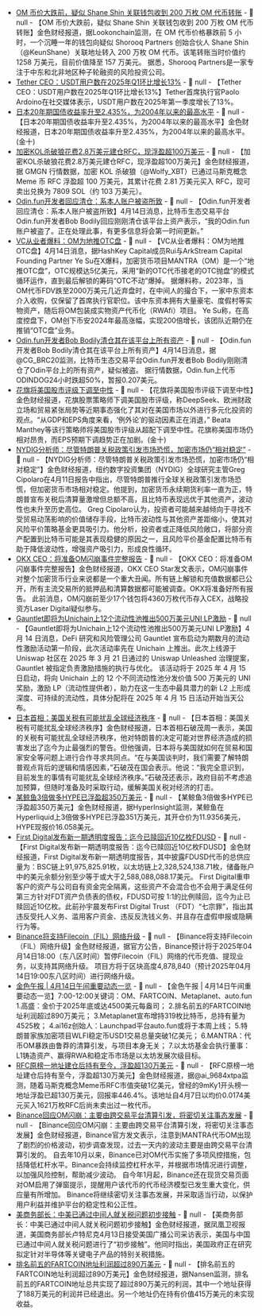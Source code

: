 - [OM 币价大跌前，疑似 Shane Shin 关联钱包收到 200 万枚 OM 代币转账](https://x.com/lookonchain/status/1911665984060215439) - 📰 null - 【OM 币价大跌前，疑似 Shane Shin 关联钱包收到 200 万枚 OM 代币转账】金色财经报道，据Lookonchain监测，在 OM 代币价格暴跌前 5 小时，一个沉睡一年的钱包向疑似 Shorooq Partners 创始合伙人 Shane Shin（@KeunShane）关联地址转入 200 万枚 OM 代币。该笔转账当时价值约 1258 万美元，目前价值降至 157 万美元。 
据悉，Shorooq Partners是一家专注于中东和北非地区种子轮融资的风险投资公司。
- [Tether CEO：USDT用户数在2025年Q1环比增长13%](https://x.com/paoloardoino/status/1911664873102016517) - 📰 null - 【Tether CEO：USDT用户数在2025年Q1环比增长13%】Tether首席执行官Paolo Ardoino在社交媒体表示，USDT用户数在2025年第一季度增长了13%。
- [日本20年期国债收益率升至2.435%，为2004年以来的最高水平]() - 📰 null - 【日本20年期国债收益率升至2.435%，为2004年以来的最高水平】金色财经报道，日本20年期国债收益率升至2.435%，为2004年以来的最高水平。(金十)
- [加密KOL杀破狼花费2.8万美元建仓RFC，现浮盈超100万美元](https://x.com/wolfy_xbt/status/1911453308012962033?s=46&t=bclZKQ7YgvK0H7eLDWG68Q) - 📰 null - 【加密KOL杀破狼花费2.8万美元建仓RFC，现浮盈超100万美元】金色财经报道，据 GMGN 行情数据，加密 KOL 杀破狼（@Wolfy_XBT）已通过马斯克概念 Meme 币 RFC 浮盈超 100 万美元，其累计花费 2.81 万美元买入 RFC，现可卖出兑换为 7809 SOL（约 103 万美元）。
- [Odin.fun开发者回应清仓：系本人账户被盗所致](https://x.com/BobBodily/status/1911659019871404075) - 📰 null - 【Odin.fun开发者回应清仓：系本人账户被盗所致】4月14日消息，比特币生态交易平台Odin.fun开发者Bob Bodily回应刚刚清仓该平台上资产表示，“我的Odin.fun账户被盗了。正在处理此事，有更多信息将会第一时间更新。”
- [VC从业者爆料：OM为地推OTC盘]() - 📰 null - 【VC从业者爆料：OM为地推OTC盘】4月14日消息，据HashKey Capital成员Rui与ArkStream Capital Founding Partner Ye Su在X爆料，加密货币项目MANTRA（OM）是一个“地推OTC盘”，OTC规模达5亿美元，采用“新的OTC代币接老的OTC抛盘”的模式循环运作，直到最后解锁的筹码“OTC不动”爆掉。 
据爆料称，2023年，当OM代币FDV跌至2000万美元几近弃盘时，在中间人的撮合下，一家中东资本介入收购，仅保留了首席执行官职位。该中东资本拥有大量豪宅、度假村等实物资产，随后将OM包装成实物资产代币化（RWAfi）项目。 
Ye Su称，在高度控盘下，OM创下币安2024年最高涨幅，实现200倍增长，该团队近期仍在推销“OTC盘”业务。
- [Odin.fun开发者Bob Bodily清仓其在该平台上所有资产](https://x.com/CG_BRC20/status/1911656016179060797) - 📰 null - 【Odin.fun开发者Bob Bodily清仓其在该平台上所有资产】4月14日消息，据@CG_BRC20监测，比特币生态交易平台Odin.fun开发者Bob Bodily刚刚清仓了Odin平台上的所有资产，疑似被盗。 
据行情数据，Odin.fun上代币ODINDOG24小时跌超50%，暂报0.207美元。
- [花旗将美国股市评级下调至中性]() - 📰 null - 【花旗将美国股市评级下调至中性】金色财经报道，花旗股票策略师下调美国股市评级，称DeepSeek、欧洲财政立场和贸易紧张局势等近期事态强化了其对在美国市场以外进行多元化投资的观点。“从GDP和EPS角度来看，‘例外论’的驱动因素正在消退，” Beata Manthey等该行策略师将美国股市评级从超配下调至中性。花旗称美国市场仍相对昂贵，而EPS预期下调趋势正在加剧。(金十)
- [NYDIG分析师：尽管特朗普关税政策引发市场恐慌，加密市场仍“相对稳定”](https://cointelegraph.com/news/crypto-markets-relatively-orderly-amid-trump-tariff-chaos-nydig?ref=onepagecrypto.com) - 📰 null - 【NYDIG分析师：尽管特朗普关税政策引发市场恐慌，加密市场仍“相对稳定”】金色财经报道，纽约数字投资集团（NYDIG）全球研究主管Greg Cipolaro在4月11日报告中指出，尽管特朗普推行全球关税政策引发市场恐慌，但加密货币市场相对稳定。他提到，加密货币永续期货利率一直为正，特朗普宣布关税后清算量激增但总额不高，且比特币表现远优于其他资产，波动性也未升至历史高位。 
Greg Cipolaro认为，投资者可能越来越倾向于寻找不受贸易动荡影响的价值储存手段，比特币波动性与其他资产差距缩小，使其对风险平价策略基金更具吸引力。他分析，投资者或正降低风险敞口，将部分资产配置到比特币可能是其表现稳健的原因之一，且风险平价基金配置比特币有助于降低波动性，增强资产吸引力，形成良性循环。
- [OKX CEO：将准备OM闪崩事件完整报告](https://x.com/star_okx/status/1911645597423288569) - 📰 null - 【OKX CEO：将准备OM闪崩事件完整报告】金色财经报道，OKX CEO Star发文表示，OM闪崩事件对整个加密货币行业来说都是一个重大丑闻。所有链上解锁和充值数据都已公开，所有主流交易所的抵押品和清算数据都可能被调查。OKX将准备好所有报告。 
此前消息，OM闪崩前至少17个钱包将4360万枚代币存入CEX，战略投资方Laser Digital疑似参与。
- [Gauntlet即将为Unichain上12个流动性池推出500万美元UNI LP激励](https://x.com/gauntlet_xyz/status/1910801944500645912) - 📰 null - 【Gauntlet即将为Unichain上12个流动性池推出500万美元UNI LP激励】4 月 14 日消息，DeFi 研究和风险管理公司 Gauntlet 宣布启动为期数月的流动性激励活动第一阶段，此次活动率先在 Unichain 上推出。此次上线源于 Uniswap 社区在 2025 年 3 月 21 日通过的 Uniswap Unleashed 治理提案，Gauntlet 被指定负责激励措施的执行与优化。 
该活动将于 2025 年 4 月 15 日启动，将向 Unichain 上的 12 个不同流动性池分发价值 500 万美元的 UNI 奖励，激励 LP（流动性提供者），助力在这一生态中最具潜力的新 L2 上形成深度、可持续的流动性，具体分配将在 2025 年 4 月 15 日活动开始当天公布。
- [日本首相：美国关税有可能扰乱全球经济秩序](https://flash.jin10.com/detail/20250414124812578800) - 📰 null - 【日本首相：美国关税有可能扰乱全球经济秩序】金色财经报道，日本首相石破茂周一表示，美国的关税有可能扰乱全球经济秩序，他对特朗普的决定可能对世界经济造成的损害发出了迄今为止最强烈的警告。但他强调，日本将与美国就如何在贸易和国家安全等问题上进行合作寻求共同点。“在与美国谈判时，我们需要了解特朗普观点背后的逻辑和情感因素，”石破茂在国会表示。他说：“我完全意识到，目前发生的事情有可能扰乱全球经济秩序。”石破茂还表示，政府目前不考虑追加预算，但随时准备及时采取行动，缓解美国关税对经济的打击。
- [某鲸鱼3倍做多HYPE已浮盈超350万美元](https://t.me/HyperInsight) - 📰 null - 【某鲸鱼3倍做多HYPE已浮盈超350万美元】金色财经报道，据HyperInsight监测，某鲸鱼在Hyperliquid上3倍做多HYPE已浮盈351万美元，其开仓价为11.9356美元，HYPE现报价16.058美元。
- [First Digital发布新一期透明度报告：迄今已赎回近10亿枚FDUSD](https://x.com/FDLabsHQ/status/1911634801356083669) - 📰 null - 【First Digital发布新一期透明度报告：迄今已赎回近10亿枚FDUSD】金色财经报道，First Digital发布新一期透明度报告，其中披露FDUSD代币的总供应量为：BSC链上91,975,825.91枚，以太坊链上2,328,524,138.71枚，储备账户中的美元余额分别至少等于或大于2,588,088,088.17美元。 
First Digital重申客户的资产与公司自有资金完全隔离，这些资产不会混合也不会用于满足任何第三方针对FDT资产负债表的债权，FDUSD可按 1:1的比例赎回，迄今为止已赎回近10亿枚。此前孙宇晨发布First Digital Trust （FDT）“七宗罪”，指出其违反受托人义务、滥用客户资金、违反反洗钱义务、并且存在虚假申报或隐瞒行为等。
- [Binance将支持Filecoin（FIL）网络升级](https://www.binance.com/zh-CN/support/announcement/detail/9a5192317d984f03ad90de41bff015a8) - 📰 null - 【Binance将支持Filecoin（FIL）网络升级】金色财经报道，据官方公告，Binance预计将于2025年04月14日18:00（东八区时间）暂停Filecoin（FIL）网络的代币充值、提现业务，以支持其网络升级。 
项目方将于区块高度4,878,840（预计2025年04月14日19:00东八区时间）进行网络升级。
- [金色午报 | 4月14日午间重要动态一览]() - 📰 null - 【金色午报 | 4月14日午间重要动态一览】7:00-12:00关键词：OM、FARTCOIN、Metaplanet、auto.fun 
1.高盛：金价于2025年底或达4500美元每盎司； 
2.排名前五的FARTCOIN地址利润超过890万美元； 
3.Metaplanet宣布增持319枚比特币，总持有量为4525枚； 
4.ai16z创始人：Launchpad平台auto.fun或将于本周上线； 
5.特朗普家族加密项目WLFI稳定币USD1交易总量突破1亿美元； 
6.MANTRA：代币OM暴跌由鲁莽的清算引发，与项目本身无关； 
7.以太坊基金会执行董事：L1铸造资产、赢得RWA和稳定币市场是以太坊发展次级目标。
- [RFC原榜一地址建仓后持有至今，浮盈超130万美元](https://x.com/ai_9684xtpa/status/1911626459954987470) - 📰 null - 【RFC原榜一地址建仓后持有至今，浮盈超130万美元】金色财经报道，据@ai_9684xtpa监测，随着马斯克概念Meme币RFC市值突破1亿美元，曾经的9mKy1开头榜一地址浮盈已超130万美元，回报率446.4%。该地址自4月7日以均价0.0174美元买入1621万枚RFC后尚未卖出过一枚代币。
- [Binance回应OM闪崩：主要由跨交易平台清算引发，将密切关注事态发展](https://x.com/BinanceHelpDesk/status/1911622976455274652) - 📰 null - 【Binance回应OM闪崩：主要由跨交易平台清算引发，将密切关注事态发展】金色财经报道，Binance官方发文表示，注意到MANTRA代币OM出现了剧烈的价格波动，初步调查发现，过去一天内的波动主要是由跨交易平台清算引发的。 
自去年10月以来，Binance已对OM代币实施了多项风控措施，包括降低杠杆水平。Binance会持续监控杠杆水平，并根据市场情况进行调整，以加强风险控制，帮助减少波动。 
自今年1月起，Binance还在现货交易页面对OM启用了弹窗提示，提醒用户该代币的代币经济模型已发生重大变化，供应量有所增加。 
Binance将继续密切关注事态发展，并采取适当行动，以保护用户利益并维护平台的稳定性和公正性。
- [美商务部长：中美已通过中间人就关税问题初步接触](https://v.ifeng.com/c/8iXb52U3EET) - 📰 null - 【美商务部长：中美已通过中间人就关税问题初步接触】金色财经报道，据凤凰卫视报道，美国商务部长卢特尼克4月13日接受美国广播公司采访表示，美国与中国已通过中间人就关税问题进行了“初步接触”。他同时指出，美国政府正在研究拟定针对半导体等关键电子产品的特别关税措施。
- [排名前五的FARTCOIN地址利润超过890万美元](https://x.com/nansen_ai/status/1911623715147972980) - 📰 null - 【排名前五的FARTCOIN地址利润超过890万美元】金色财经报道，据Nansen监测，排名前五的FARTCOIN地址总共实现了超过890万美元的利润，其中一个地址获得了188万美元的利润并已经退出。另一个地址仍在持有价值415万美元的未实现收益。
